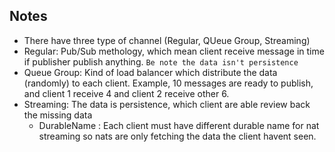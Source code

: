 ## Notes
- There have three type of channel (Regular, QUeue Group, Streaming)
- Regular: Pub/Sub methology, which mean client receive message in time if publisher publish anything. `Be note the data isn't persistence`
- Queue Group: Kind of load balancer which distribute the data (randomly) to each client. Example, 10 messages are ready to publish, and client 1 receive 4 and client 2 receive other 6.
- Streaming: The data is persistence, which client are able review back the missing data
  - DurableName : Each client must have different durable name for nat streaming so nats are only fetching the data the client havent seen.
